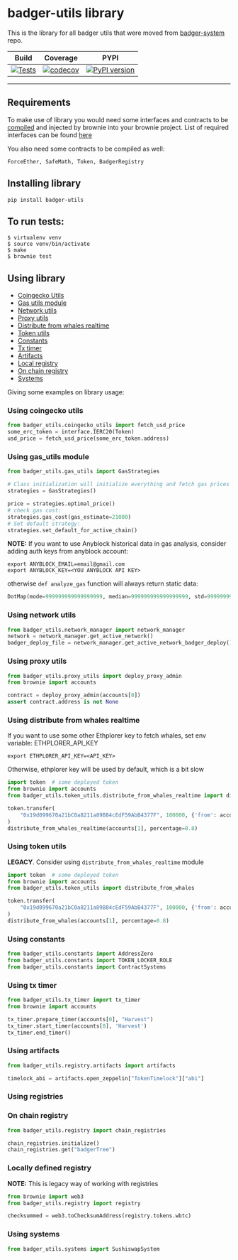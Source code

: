 # badger-utils library

This is the library for all badger utils that were moved from [badger-system](https://github.com/Badger-Finance/badger-system) repo.

| Build  | Coverage | PYPI | 
| ------------- | ------------- | ------------- |
| [![Tests](https://github.com/SHAKOTN/badger-utils/actions/workflows/main.yml/badge.svg?branch=master)](https://github.com/SHAKOTN/badger-utils/actions/workflows/main.yml) | [![codecov](https://codecov.io/gh/Badger-Finance/badger-utils/branch/master/graph/badge.svg?token=210VN0EJ90)](https://codecov.io/gh/Badger-Finance/badger-utils)  | [![PyPI version](https://badge.fury.io/py/badger-utils.svg)](https://badge.fury.io/py/badger-utils) |

---

## Requirements
To make use of library you would need some interfaces and contracts to be [compiled](https://eth-brownie.readthedocs.io/en/stable/compile.html) 
and injected by brownie into your brownie project.
List of required interfaces can be found [here](https://github.com/SHAKOTN/badger-utils/tree/master/interfaces)

You also need some contracts to be compiled as well:
```
ForceEther, SafeMath, Token, BadgerRegistry
```
## Installing library
`pip install badger-utils`

## To run tests:
```
$ virtualenv venv
$ source venv/bin/activate
$ make
$ brownie test
```

## Using library
- [Coingecko Utils](#using-coingecko-utils)
- [Gas utils module](#using-gas_utils-module)
- [Network utils](#using-network-utils)
- [Proxy utils](#using-proxy-utils)
- [Distribute from whales realtime](#using-distribute-from-whales-realtime)
- [Token utils](#using-token-utils)
- [Constants](#using-constants)
- [Tx timer](#using-tx-timer)
- [Artifacts](#using-artifacts)
- [Local registry](#locally-defined-registry)
- [On chain registry](#on-chain-registry)
- [Systems](#using-systems)

Giving some examples on library usage:
### Using coingecko utils
```python
from badger_utils.coingecko_utils import fetch_usd_price
some_erc_token = interface.IERC20(Token)
usd_price = fetch_usd_price(some_erc_token.address)
```

### Using gas_utils module
```python
from badger_utils.gas_utils import GasStrategies

# Class initialization will initialize everything and fetch gas prices
strategies = GasStrategies()

price = strategies.optimal_price()
# check gas cost:
strategies.gas_cost(gas_estimate=21000)
# Set default strategy:
strategies.set_default_for_active_chain()
```
**NOTE:** If you want to use Anyblock historical data in gas analysis, consider adding auth keys
from anyblock account:
```shell
export ANYBLOCK_EMAIL=email@gmail.com
export ANYBLOCK_KEY=<YOU ANYBLOCK API KEY>
```
otherwise `def analyze_gas` function will always return static data:
```python
DotMap(mode=999999999999999999, median=999999999999999999, std=999999999999999999)
```

### Using network utils
```python
from badger_utils.network_manager import network_manager
network = network_manager.get_active_network()
badger_deploy_file = network_manager.get_active_network_badger_deploy()
```

### Using proxy utils
```python
from badger_utils.proxy_utils import deploy_proxy_admin
from brownie import accounts

contract = deploy_proxy_admin(accounts[0])
assert contract.address is not None
```

### Using distribute from whales realtime
If you want to use some other Ethplorer key to fetch whales, set env variable: ETHPLORER_API_KEY
```shell
export ETHPLORER_API_KEY=<API_KEY>
```
Otherwise, ethplorer key will be used by default, which is a bit slow
```python
import token  # some deployed token
from brownie import accounts
from badger_utils.token_utils.distribute_from_whales_realtime import distribute_from_whales_realtime

token.transfer(
    "0x19d099670a21bC0a8211a89B84cEdF59AbB4377F", 100000, {'from': accounts[0]}
)
distribute_from_whales_realtime(accounts[1], percentage=0.8)
```

### Using token utils
**LEGACY**. Consider using `distribute_from_whales_realtime` module
```python
import token  # some deployed token
from brownie import accounts
from badger_utils.token_utils import distribute_from_whales

token.transfer(
    "0x19d099670a21bC0a8211a89B84cEdF59AbB4377F", 100000, {'from': accounts[0]}
)
distribute_from_whales(accounts[1], percentage=0.8)
```

### Using constants
```python
from badger_utils.constants import AddressZero
from badger_utils.constants import TOKEN_LOCKER_ROLE
from badger_utils.constants import ContractSystems
```

### Using tx timer
```python
from badger_utils.tx_timer import tx_timer
from brownie import accounts

tx_timer.prepare_timer(accounts[0], "Harvest")
tx_timer.start_timer(accounts[0], 'Harvest')
tx_timer.end_timer()
```

### Using artifacts
```python
from badger_utils.registry.artifacts import artifacts

timelock_abi = artifacts.open_zeppelin["TokenTimelock"]["abi"]
```

### Using registries

### On chain registry
```python
from badger_utils.registry import chain_registries

chain_registries.initialize()
chain_registries.get("badgerTree")
```
### Locally defined registry
**NOTE:** This is legacy way of working with registries
```python
from brownie import web3
from badger_utils.registry import registry

checksummed = web3.toChecksumAddress(registry.tokens.wbtc)
```

### Using systems
```python
from badger_utils.systems import SushiswapSystem
```
